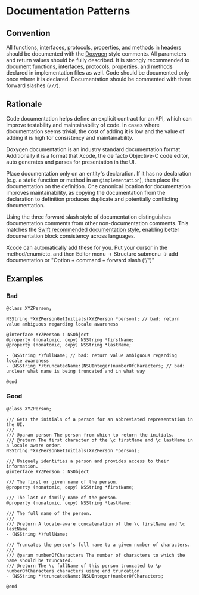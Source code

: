 # Documentation Patterns

## Convention

All functions, interfaces, protocols, properties, and methods in headers should be documented with the [Doxygen](http://www.doxygen.org) style comments. All parameters and return values should be fully described. It is strongly recommended to document functions, interfaces, protocols, properties, and methods declared in implementation files as well. Code should be documented only once where it is declared. Documentation should be commented with three forward slashes (`///`).

## Rationale

Code documentation helps define an explicit contract for an API, which can improve testability and maintainability of code. In cases where documentation seems trivial, the cost of adding it is low and the value of adding it is high for consistency and maintainability.

Doxygen documentation is an industry standard documentation format. Additionally it is a format that Xcode, the de facto Objective-C code editor, auto generates and parses for presentation in the UI.

Place documentation only on an entity's declaration. If it has no declaration (e.g. a static function or method in an `@implementation`), then place the documentation on the definition. One canonical location for documentation improves maintainability, as copying the documentation from the declaration to definition produces duplicate and potentially conflicting documentation.

Using the three forward slash style of documentation distinguishes documentation comments from other non-documentation comments. This matches the [Swift recommended documentation style](https://swift.org/documentation/api-design-guidelines/), enabling better documentation block consistency across languages.

Xcode can automatically add these for you. Put your cursor in the method/enum/etc. and then Editor menu -> Structure submenu -> add documentation or "Option + command + forward slash (“/“)"

## Examples

### Bad

```obj-c
@class XYZPerson;

NSString *XYZPersonGetInitials(XYZPerson *person); // bad: return value ambiguous regarding locale awareness

@interface XYZPerson : NSObject
@property (nonatomic, copy) NSString *firstName;
@property (nonatomic, copy) NSString *lastName;

- (NSString *)fullName; // bad: return value ambiguous regarding locale awareness
- (NSString *)truncatedName:(NSUInteger)numberOfCharacters; // bad: unclear what name is being truncated and in what way

@end
```

### Good

```obj-c
@class XYZPerson;

/// Gets the initials of a person for an abbreviated representation in the UI.
///
/// @param person The person from which to return the initials.
/// @return The first character of the \c firstName and \c lastName in a locale aware order.
NSString *XYZPersonGetInitials(XYZPerson *person);

/// Uniquely identifies a person and provides access to their information.
@interface XYZPerson : NSObject

/// The first or given name of the person.
@property (nonatomic, copy) NSString *firstName;

/// The last or family name of the person.
@property (nonatomic, copy) NSString *lastName;

/// The full name of the person.
///
/// @return A locale-aware concatenation of the \c firstName and \c lastName.
- (NSString *)fullName;

/// Truncates the person's full name to a given number of characters.
///
/// @param numberOfCharacters The number of characters to which the name should be truncated.
/// @return The \c fullName of this person truncated to \p numberOfCharacters characters using end truncation.
- (NSString *)truncatedName:(NSUInteger)numberOfCharacters;

@end
```
